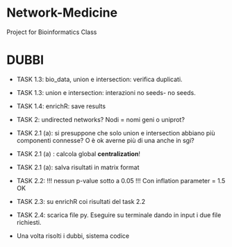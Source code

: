 # Network-Medicine
Project for Bioinformatics Class


# DUBBI


* TASK 1.3: bio_data, union e intersection: verifica duplicati.

* TASK 1.3: union e intersection: interazioni no seeds- no seeds.

* TASK 1.4: enrichR: save results


* TASK 2: undirected networks? Nodi = nomi geni o uniprot?

* TASK 2.1 (a): si presuppone che solo union e intersection abbiano più componenti connesse? O è ok averne più di una anche in sgi?

* TASK 2.1 (a) : calcola global <b>centralization</b>!

* TASK 2.1 (a): salva risultati in matrix format

* TASK 2.2: !!! nessun p-value sotto a 0.05 !!! Con inflation parameter = 1.5 OK

* TASK 2.3: su enrichR coi risultati del task 2.2

* TASK 2.4: scarica file py. Eseguire su terminale dando in input i due file richiesti.






* Una volta risolti i dubbi, sistema codice
